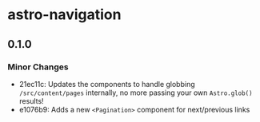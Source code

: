 # astro-navigation

## 0.1.0

### Minor Changes

- 21ec11c: Updates the components to handle globbing `/src/content/pages` internally, no more passing your own `Astro.glob()` results!
- e1076b9: Adds a new `<Pagination>` component for next/previous links
